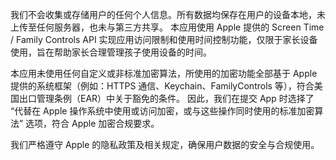 我们不会收集或存储用户的任何个人信息。所有数据均保存在用户的设备本地，未上传至任何服务器，也未与第三方共享。
本应用使用 Apple 提供的 Screen Time / Family Controls API 实现应用访问限制和使用时间控制功能，仅限于家长设备使用，旨在帮助家长合理管理孩子使用设备的时间。

本应用未使用任何自定义或非标准加密算法，所使用的加密功能全部基于 Apple 提供的系统框架（例如：HTTPS 通信、Keychain、FamilyControls 等），符合美国出口管理条例（EAR）中关于豁免的条件。
因此，我们在提交 App 时选择了 “代替在 Apple 操作系统中使用或访问加密，或与这些操作同时使用的标准加密算法” 选项，符合 Apple 加密合规要求。

我们严格遵守 Apple 的隐私政策及相关规定，确保用户数据的安全与合规使用。

